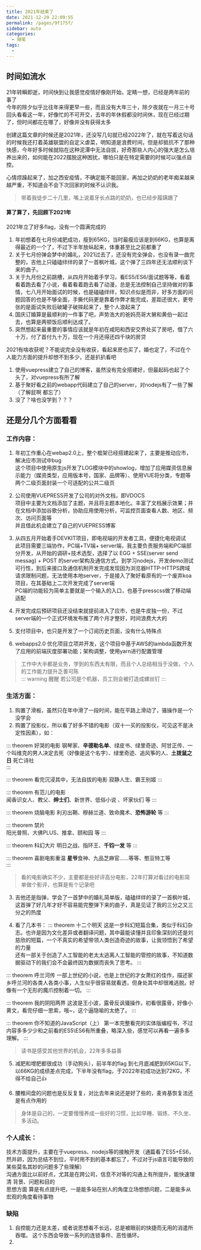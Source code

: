 ```yaml
---
title: 2021年结束了
date: 2021-12-20 22:09:55
permalink: /pages/9f175f/
sidebar: auto
categories:
  - 随笔
tags:
  - 
---
```



## 时间如流水

21年转瞬即逝，时间快到让我感觉疫情好像刚开始，定睛一想，已经是两年前的事了  
今年的除夕似乎比往年来得更早一些，而且没有大年三十，除夕夜就在一月三十号  
回头看看这一年，好像忙的不可开交，去年的年休假都没时间休，现在已经过期了，但时间都花在哪了，好像并没有获得太多  

创建这篇文章的时候还是2021年，还没写几句就已经2022年了，就在写着这句话的时候我还打着英雄联盟的自定义虐菜，明知道是浪费时间，但是却抵抗不了那种快感，今年好多时候就陷在这种泥潭中无法自拔，好奇那些人内心的强大是怎么培养出来的，如何能在2022摆脱这种困扰，哪怕只是在特定需要的时候可以强点自控。

心情烦躁起来了，加之西安疫情，不确定能不能回家，再加之奶奶的老年痴呆越来越严重，不知道会不会下次回家的时候不认识我。
> 带着我徒步二十几里，嘴上说着牙长点路的奶奶，也已经步履蹒跚了  
#### 算了算了，先回顾下2021年

2021年立了好多flag，没有一个圆满完成的

1. 年初想着在七月份减肥成功，瘦到65KG，当时最瘦应该是到66KG，也算是离得最近的一个了，不过下半年放纵起来，体重甚至比之前都重了  
2. 关于七月份弹会梦中的婚礼，2021过去了，还没有完全弹会，也没有录一曲完整的，吉他上只磕磕绊绊的录了一首枫叶城，这个弹了三四年还无法顺利谈下来的曲子。  
3. 关于九月份之前跳槽，从四月开始着手学习，看ES5/ES6/面试题等等，看着看着跑去看了小说，看着看着跑去看了动漫，总是无法控制自己坚持做对的事情，七八月开始面试的时候，也是磕磕绊绊，知识点似是而非，好多方面的问题回答的也是不够全面，手撕代码更是靠着作弊才能完成，差距还很大，更夸张的是面试失败后破罐子破摔起来了，整个人浪起来了  
4. 国庆订婚算是最顺利的一件事了吧，声势浩大的爸妈亮哥大舅和黄伯一起过去，也算是两顿饭后顺利达成了。  
5. 突然想起来最重要的事情应该就是年初在咸阳和西安交界处买了房吧，借了六十万，付了首付九十万，现在一个月还得还四千块的房贷  

2021有啥收获呢？不能说完全没有收获，看起来房也买了，婚也定了，不过在个人能力方面的提升却想不到多少，还是扒扒看吧
1. 使用vuepress建立了自己的博客，虽然没有完全搭建好，但最起码也起了个头了，对vuepress有所了解  
2. 基于聚好看之前的webapp代码建立了自己的server，对nodejs有了一些了解（了解屁啊 都忘了）  
3. 没了？啥也没学到？？？  

## 还是分几个方面看看

### 工作内容：
1. 年初工作重心在webap2.0上，整个框架已经搭建起来了，主要是推动应市，解决应市测试中bug  
这个项目中使用原生js开发了LOG模块中的showlog，增加了应用媒资信息展示能力（媒资类型，应用版本号，国家、品牌等）、使用VUE将分类，专题等两个二级页面封装一个可适配的公共二级页  

2. 公司使用VUEPRESS开发了公司的对外文档，即VDOCS  
项目中主要为文档添加了主题，并且将主题本地化。丰富了文档展示效果；并在文档中添加谷歌分析，协助应用使用分析，可监控页面查看人数、地区、频次、访问页面等  
并且借此机会建立了自己的VUEPRESS博客  
3. 从四五月开始着手DEVKIT项目，即电视端的开发者工具，便捷化电视调试  
此项目需要三端协作，PC端+TV端+ server端，我主要负责服务端和PC端部分开发，从开始的调研+技术选型，选择了以 EGG + SSE(server send messag) + POST 的server架构及通信方式，到学习nodejs，开发demo测试可行性，到后来接口及通信机制开发完成发现因为浏览器HTTP-HTTPS跨域请求限制问题，无法使用本地server，于是接入了聚好看原有的一个废弃koa项目，在其基础上二次开发完成了server端  
PC端的功能较为简单主要就是一个输入的入口，也基于presscss做了移动端适配  
4. 开发完成后预研项目还没结束就提前进入了应市，也是牛皮独一份，不过server端的一个正式环境发布推了两个月才整好，时间浪费大大的    
5. 支付项目中，也只是开发了一个订阅历史页面，没有什么特殊点  
6. webapps2.0 优化项目立项并开发，这个项目中基于AWS的lambda函数开发了应用的前端灰度部署功能；架构调整，使用yarn进行配置管理    

> 工作中大半都是业务，学到的东西太有限，而且个人总结相当于没做，个人的工作能力提升乏善可陈  
::: warning 醒醒
若公司是个机器，员工则会被打造成螺丝钉
:::


### 生活方面：

1. 购置了滑板，虽然只在年中滑了一段时间，能在平路上滑动了，骚操作是一个没学会  
2. 购置了投影仪，所以看了好多不错的电影（双十一买的投影仪，可见这不是决定性因素），如：  

::: theorem 好哭的电影 
钢琴家、**辛德勒名单**、绿皮书、绿里奇迹、阿甘正传、一个叫维克的男人决定去死（好像是这个名字）、绿里奇迹、追风筝的人、**土拨鼠之日** 死亡诗社  
:::

::: theorem 看完沉浸其中，无法自拔的电影
寂静人生、霸王别姬
:::

::: theorem 有范儿的电影  
闻香识女人、教父、**绅士们**、新世界、低俗小说 、坏家伙们 等
:::

::: theorem 烧脑电影 
利刃出鞘、穆赫兰道、致命魔术、**恐怖游轮** 等 
:::

::: theorem 禁片  
阳光普照、大佛PLUS、推拿、颐和园 等
:::

::: theorem 科幻大片 
明日之战、指环王、**千钧一发** 等 
:::

::: theorem 喜剧电影重温
**星爷**食神、九品芝麻官……等等、憨豆特工等   
:::

> 看的电影确实不少，主要都是些好评高分电影，22年打算对看过的电影简单做个影评，也算是有个记录吧  

3. 吉他还是指弹，学会了一首梦中的婚礼简单版，磕磕绊绊的录了一首枫叶城，这首弹了好几年才好不容易能完整弹下来的曲子，真是见证了我的三分之又三分之的热度  


4. 看了几本书：
::: theorem 十二个明天
这是一步科幻短篇合集，类似于科幻杂志。也许是因为文化差异或者翻译问题，其中最能读懂并且印象深刻的还是刘慈欣的短篇，一个不真实的希望带领人类创造奇迹的故事，让我领悟到了希望的力量  
还有一部关于创造了人工智能的老太太逃离人工智能的管控的故事，不知道数据驱动下的我们会不会最终因为数据而丧失了思考。
:::

::: theorem 呼兰河传
一部上世纪的小说，也是上世纪的才女萧红的佳作，描述家乡呼兰河的各类人各类小事，人生似乎很容易就看透，但身处其中却很难逃脱。好像有一个无形的魔爪控制着一切。
:::

::: theorem 我的阴阳两界
这波是王小波，露骨反讽骚操作，初看很露骨，好像小黄文，看完仔细一思索，哦~，这个逼隐喻的太绝了。
:::

::: theorem 你不知道的JavaScript（上）
第一本完整看完的实体版编程书，不过内容多多少少和之前看的ES5\ES6有所重叠，略深入些，感觉可以再看一遍多多理解。
:::

> 读书是感受其他世界的机会，22年多多益善  
5. 减肥和增肥都很成功（手动狗头），前半年的flag 到七月底减肥到65KG以下，以66KG的成绩差点完成，下半年没有flag，于2022年初成功达到72KG，不得不给自己:+1:  


6. 腰椎间盘的问题也是反反复复，对比去年来说还是好了些的，麦肯基恢复法还是有点作用的  

> 身体是自己的，一定要慢慢养成一些好的习惯，比如早睡、锻炼、不久坐、多活动。

### 个人成长：
技术方面提升，主要在于vuepress、nodejs等的接触开发（通篇看了ES5+ES6，然并卵，因为总结不到位，平时用不到的基本都忘了，不过对于js语言可能导致的某些莫名其妙的问题多了些理解）  
沟通方面比以前好点，尤其是在跨公司，信息不对等的沟通上有所提升，能快速理清 背景、问题和目的  
思想方面 算是有点提升吧，一是能多站在别人的角度立场想想问题，二是能多从宏观的角度看待事物  

### 缺陷
1. 自控能力还是太差，或者说思想看不长远，总是被眼前的快捷而无用的消遣所吞噬。 这个东西会导致一系列的连锁事件、恶性循环。
2. 